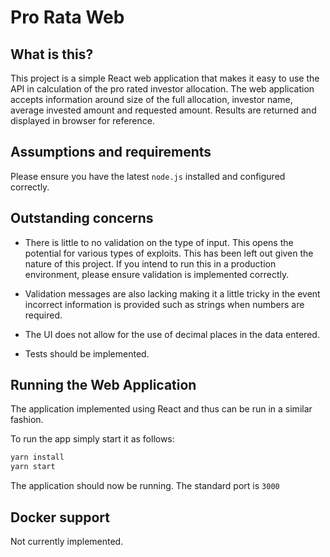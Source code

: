 # Pro Rata Web

## What is this?

This project is a simple React web application that makes it easy to use the API in calculation of the pro rated
investor allocation. The web application accepts information around size of the full allocation, investor name, average
invested amount and requested amount. Results are returned and displayed in browser for reference.

## Assumptions and requirements

Please ensure you have the latest `node.js` installed and configured correctly.

## Outstanding concerns

* There is little to no validation on the type of input. This opens the potential for various types of exploits. This
  has been left out given the nature of this project. If you intend to run this in a production environment, please
  ensure validation is implemented correctly.

* Validation messages are also lacking making it a little tricky in the event incorrect information is provided such as
  strings when numbers are required.

* The UI does not allow for the use of decimal places in the data entered.

* Tests should be implemented.

## Running the Web Application

The application implemented using React and thus can be run in a similar fashion.

To run the app simply start it as follows:

```bash
yarn install
yarn start
```

The application should now be running. The standard port is `3000`

## Docker support

Not currently implemented. 
